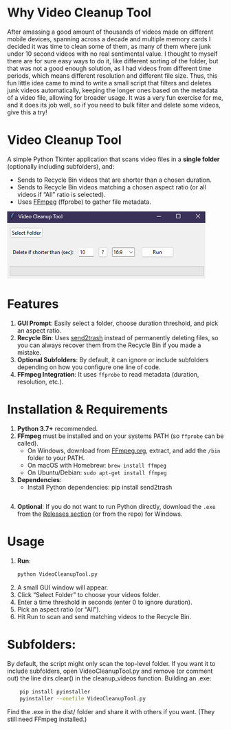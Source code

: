 # Why Video Cleanup Tool

After amassing a good amount of thousands of videos made on different mobile devices, spanning across a decade and multiple memory cards
I decided it was time to clean some of them, as many of them where junk under 10 second videos with no real sentimental value.
I thought to myself there are for sure easy ways to do it, like different sorting of the folder, but that was not a good enough solution, as I had videos from different time periods, which means different resolution and different file size.
Thus, this fun little idea came to mind to write a small script that filters and deletes junk videos automatically, keeping the longer ones
based on the metadata of a video file, allowing for broader usage. It was a very fun exercise for me, and it does its job well, so if you need to bulk filter and delete some videos, give this a try!



# Video Cleanup Tool

A simple Python Tkinter application that scans video files in a **single folder** (optionally including subfolders), and:
- Sends to Recycle Bin videos that are shorter than a chosen duration.
- Sends to Recycle Bin videos matching a chosen aspect ratio (or all videos if “All” ratio is selected).
- Uses [FFmpeg](https://ffmpeg.org/) (ffprobe) to gather file metadata.

![alt text](image.png)

# Features

1. **GUI Prompt**: Easily select a folder, choose duration threshold, and pick an aspect ratio.
2. **Recycle Bin**: Uses [send2trash](https://pypi.org/project/Send2Trash/) instead of permanently deleting files, so you can always recover them from the Recycle Bin if you made a mistake.
3. **Optional Subfolders**: By default, it can ignore or include subfolders depending on how you configure one line of code.
4. **FFmpeg Integration**: It uses `ffprobe` to read metadata (duration, resolution, etc.).

# Installation & Requirements

1. **Python 3.7+** recommended.
2. **FFmpeg** must be installed and on your systems PATH (so `ffprobe` can be called).  
   - On Windows, download from [FFmpeg.org](https://ffmpeg.org/download.html), extract, and add the `/bin` folder to your PATH.
   - On macOS with Homebrew: `brew install ffmpeg`
   - On Ubuntu/Debian: `sudo apt-get install ffmpeg`
3. **Dependencies**:
   - Install Python dependencies:
     pip install send2trash
     ```
4. **Optional**: If you do not want to run Python directly, download the `.exe` from the [Releases section](#) (or from the repo) for Windows.

# Usage

1. **Run**:
   ```bash
   python VideoCleanupTool.py

2. A small GUI window will appear.
3. Click “Select Folder” to choose your videos folder.
4. Enter a time threshold in seconds (enter 0 to ignore duration).
5. Pick an aspect ratio (or “All”).
6. Hit Run to scan and send matching videos to the Recycle Bin.

# Subfolders:

By default, the script might only scan the top-level folder.
If you want it to include subfolders, open VideoCleanupTool.py and remove (or comment out) the line dirs.clear() in the cleanup_videos function.
Building an .exe:

```bash
    pip install pyinstaller
    pyinstaller --onefile VideoCleanupTool.py
```
Find the .exe in the dist/ folder and share it with others if you want. (They still need FFmpeg installed.)

